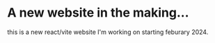 # A new website in the making...

this is a new react/vite website I'm working on starting feburary 2024.
